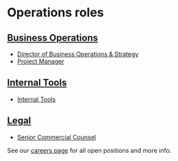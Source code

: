 # Operations roles

## [Business Operations](../bizops/index.md)

- [Director of Business Operations & Strategy](./director_business_operations.md)
- [Project Manager](./project_manager.md)

## [Internal Tools](../internal-tools/index.md)

- [Internal Tools](./internal_tools.md)

## [Legal](../legal/index.md)

- [Senior Commercial Counsel](./senior_commercial_counsel.md)

See our [careers page](../../../company/careers.md) for all open positions and more info.
